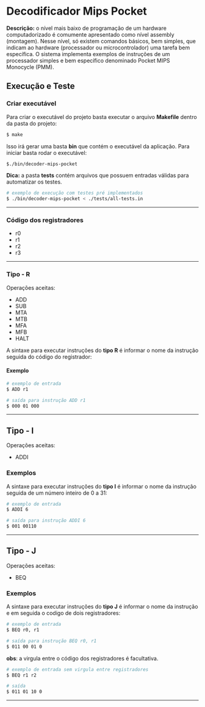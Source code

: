# Decodificador Mips Pocket
**Descrição:** o nível mais baixo de programação de um hardware computadorizado é comumente apresentado como nível assembly (montagem). Nesse nível, só existem comandos básicos, bem simples, que indicam ao hardware (processador ou microcontrolador) uma tarefa bem específica. O sistema implementa exemplos de instruções de um processador simples e bem específico denominado Pocket MIPS Monocycle (PMM). 

## Execução e Teste
### Criar executável
Para criar o executável do projeto basta executar o arquivo **Makefile**
dentro da pasta do projeto:
```bash
$ make
```
Isso irá gerar uma basta **bin** que contém o executável da aplicação. Para iniciar basta rodar o executável:
```bash
$./bin/decoder-mips-pocket
```
**Dica:** a pasta __tests__ contém arquivos que possuem entradas válidas para automatizar  os testes.
```bash
# exemplo de execução com testes pré implementados
$ ./bin/decoder-mips-pocket < ./tests/all-tests.in
```
---
### Código dos registradores
- r0
- r1
- r2
- r3
___

### Tipo - R
Operações aceitas:
- ADD
- SUB
- MTA
- MTB
- MFA
- MFB
- HALT

A sintaxe para executar instruções do **tipo R** é informar o nome da instrução seguida do código do registrador:
#### Exemplo
```bash
# exemplo de entrada 
$ ADD r1
```
```bash
# saída para instrução ADD r1
$ 000 01 000
```
___

## Tipo - I
Operações aceitas:
- ADDI
### Exemplos
A sintaxe para executar instruções do **tipo I** é informar o nome da instrução seguida de um número inteiro de 0 a 31:
```bash
# exemplo de entrada 
$ ADDI 6
```
```bash
# saída para instrução ADDI 6
$ 001 00110
```
___

## Tipo - J
Operações aceitas:
- BEQ
### Exemplos
A sintaxe para executar instruções do **tipo J** é informar o nome da instrução e em seguida o codigo de dois registradores:
```bash
# exemplo de entrada 
$ BEQ r0, r1
```
```bash
# saída para instrução BEQ r0, r1
$ 011 00 01 0
```
**obs**: a virgula entre o código dos registradores é facultativa.  

```bash
# exemplo de entrada sem virgula entre registradores
$ BEQ r1 r2
```

```bash
# saída 
$ 011 01 10 0
```
___